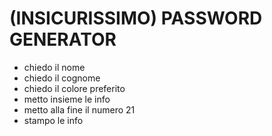 # (INSICURISSIMO) PASSWORD GENERATOR

- chiedo il nome
- chiedo il cognome
- chiedo il colore preferito
- metto insieme le info
- metto alla fine il numero 21
- stampo le info
